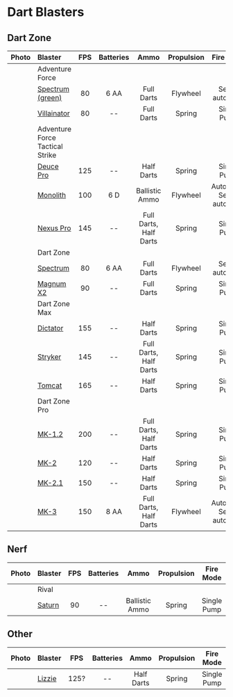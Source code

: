 # Dart Blasters

## Dart Zone

|Photo|Blaster|FPS|Batteries|Ammo|Propulsion|Fire Mode|
|:-:|:-|:-:|:-:|:-:|:-:|:-:|
||Adventure Force|
||[Spectrum (green)](G-Spectrum.md)|80|6 AA|Full Darts|Flywheel|Semi-automatic|
||[Villainator](Villainator.md)|80|--|Full Darts|Spring|Single Pump|
||Adventure Force Tactical Strike||||
||[Deuce Pro](Deuce%20Pro.md)|125|--|Half Darts| Spring |Single Pump|
||[Monolith](Monolith.md)|100|6 D|Ballistic Ammo|Flywheel|Automatic, Semi-automatic|
||[Nexus Pro](Nexus%20Pro.md)|145|--|Full Darts, Half Darts|Spring|Single Pump|
||Dart Zone|
||[Spectrum](Spectrum.md)|80|6 AA|Full Darts|Flywheel|Semi-automatic|
||[Magnum X2](MagnumX2.md)|90|--|Full Darts|Spring|Single Pump|
||Dart Zone Max
||[Dictator](Dictator.md)|155|--|Half Darts|Spring|Single Pump|
||[Stryker](Stryker.md)|145|--|Full Darts, Half Darts|Spring|Single Pump|
||[Tomcat](Tomcat.md)|165|--|Half Darts|Spring|Single Pump|
||Dart Zone Pro
||[MK-1.2](MK-1.2.md)|200|--|Full Darts, Half Darts|Spring|Single Pump|
||[MK-2](MK-2.md)|120|--|Half Darts|Spring|Single Pump|
||[MK-2.1](MK-2.1.md)|150|--|Half Darts|Spring|Single Pump|
||[MK-3](MK-3.md)|150|8 AA|Full Darts, Half Darts|Flywheel|Automatic, Semi-automatic|

## Nerf

|Photo|Blaster|FPS|Batteries|Ammo|Propulsion|Fire Mode|
|:-:|:-|:-:|:-:|:-:|:-:|:-:|
||Rival|
||[Saturn](Saturn.md)|90|--|Ballistic Ammo|Spring|Single Pump|

## Other

|Photo|Blaster|FPS|Batteries|Ammo|Propulsion|Fire Mode|
|:-:|:-|:-:|:-:|:-:|:-:|:-:|
||[Lizzie](Gecko-Tovol%20Zerky.md)|125?|--|Half Darts|Spring|Single Pump|